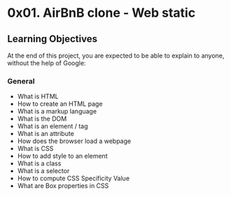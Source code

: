 # 0x01. AirBnB clone - Web static
## Learning Objectives
At the end of this project, you are expected to be able to explain to anyone, without the help of Google:

### General
* What is HTML
* How to create an HTML page
* What is a markup language
* What is the DOM
* What is an element / tag
* What is an attribute
* How does the browser load a webpage
* What is CSS
* How to add style to an element
* What is a class
* What is a selector
* How to compute CSS Specificity Value
* What are Box properties in CSS
